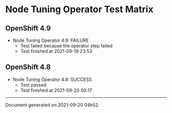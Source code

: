 
Node Tuning Operator Test Matrix
================================

OpenShift 4.9
-------------


* Node Tuning Operator 4.9: FAILURE
  - Test failed because the operator step failed
  - Test finished at 2021-09-19 23:53

OpenShift 4.8
-------------


* Node Tuning Operator 4.8: SUCCESS
  - Test passed
  - Test finished at 2021-09-20 00:17


---
Document generated on 2021-09-20 04h52.
